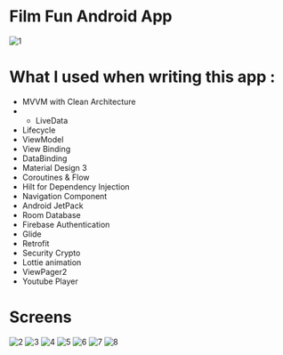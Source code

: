 # Film Fun Android App
![1](https://github.com/Surayya-code/MovieApp/assets/53233211/f557a3b5-b235-4ade-b34f-23fab069b0b7)

#  What I used when writing this app : 

* MVVM with Clean Architecture
* * LiveData
* Lifecycle
* ViewModel
* View Binding
* DataBinding
* Material Design 3
* Coroutines & Flow
* Hilt for Dependency Injection
* Navigation Component
* Android JetPack
* Room Database
* Firebase Authentication
* Glide
* Retrofit
* Security Crypto
* Lottie animation
* ViewPager2
* Youtube Player

# Screens
![2](https://github.com/Surayya-code/MovieApp/assets/53233211/29e7463e-12d9-4243-91ea-c67fee3eda36)
![3](https://github.com/Surayya-code/MovieApp/assets/53233211/e9361822-5adb-4308-ab7d-6962f1035f0c)
![4](https://github.com/Surayya-code/MovieApp/assets/53233211/93efbcdd-2d4e-4c9d-9f6c-be58bb3f6542)
![5](https://github.com/Surayya-code/MovieApp/assets/53233211/db61559e-1acf-410e-9a17-26ec936a5bc1)
![6](https://github.com/Surayya-code/MovieApp/assets/53233211/c1d0c9c4-f0a5-4306-926d-be577e17b7d1)
![7](https://github.com/Surayya-code/MovieApp/assets/53233211/d245360f-26f4-4d9b-820e-d8446f367546)
![8](https://github.com/Surayya-code/MovieApp/assets/53233211/5cef68bb-b971-47f2-a406-3e22a77df98c)
